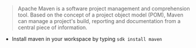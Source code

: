 > Apache Maven is a software project management and comprehension tool. Based on the concept of a project object model (POM), Maven can manage a project's build, reporting and documentation from a central piece of information.

* Install maven in your workspace by typing `sdk install maven`

